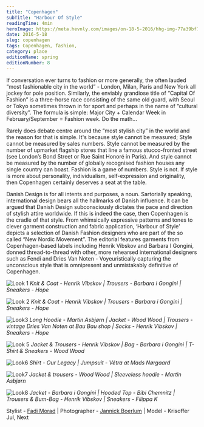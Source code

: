 ```yaml
---
title: "Copenhagen"
subTitle: "Harbour Of Style"
readingTime: 4min
heroImage: https://meta.hevnly.com/images/on-18-5-2016/hhg-img-77a39bf7-cd6c-45e0-a69f-5908584b1f8d.png
date: 2016-5-18
slug: copenhagen
tags: Copenhagen, fashion,
category: place
editionName: spring
editionNumber: 8
---
```


If conversation ever turns to fashion or more generally, the often lauded “most fashionable city in the world” - London, Milan, Paris and New York all jockey for pole position. Similarly, the enviably grandiose title of “Capital Of Fashion” is a three-horse race consisting of the same old guard, with Seoul or Tokyo sometimes thrown in for sport and perhaps in the name of “cultural diversity”. The formula is simple: Major City + Calendar Week in February/September = Fashion week. Do the math…

Rarely does debate centre around the “most stylish city” in the world and the reason for that is simple. It's because style cannot be measured; Style cannot be measured by sales numbers. Style cannot be measured by the number of upmarket flagship stores that line a famous stucco-fronted street (see London’s Bond Street or Rue Saint Honoré in Paris). And style cannot be measured by the number of globally recognised fashion houses any single country can boast. Fashion is a game of numbers. Style is not. If style is more about personality, individualism, self-expression and originality, then Copenhagen certainly deserves a seat at the table.

Danish Design is for all intents and purposes, a noun. Sartorially speaking, international design bears all the hallmarks of Danish influence. It can be argued that Danish Design subconsciously dictates the pace and direction of stylish attire worldwide. If this is indeed the case, then Copenhagen is the cradle of that style. From whimsically expressive patterns and tones to clever garment construction and fabric application, ‘Harbour of Style’ depicts a selection of Danish Fashion designers who are part of the so called “New Nordic Movement”. The editorial features garments from Copenhagen-based labels including Henrik Vibskov and Barbara I Gongini, donned thread-to-thread with other, more rehearsed international designers such as Fendi and Dries Van Noten - Voyeuristically capturing the unconscious style that is omnipresent and unmistakably definitive of Copenhagen.


![Look 1](https://meta.hevnly.com/images/on-18-5-2016/hhg-img-2269368e-8eea-4bba-8ede-2c259d79ad27.png)
*Knit & Coat - Henrik Vibskov | Trousers - Barbara i Gongini | Sneakers - Hope*

![Look 2](https://meta.hevnly.com/images/on-18-5-2016/hhg-img-3e96f75a-963a-4ee0-acc1-ec0258389875.png)
*Knit & Coat - Henrik Vibskov | Trousers - Barbara i Gongini |  Sneakers - Hope*

![Look3](https://meta.hevnly.com/images/on-18-5-2016/hhg-img-47a9b1df-1b9e-42ab-9eba-e2528e49bc01.png)
*Long Hoodie - Martin Asbjørn | Jacket - Wood Wood | Trousers - vintage Dries Van Noten at Bau Bau shop | Socks - Henrik Vibskov | Sneakers - Hope*

![Look 5](https://meta.hevnly.com/images/on-18-5-2016/hhg-img-7146aa88-35b5-4d46-9dd5-f97108aa54f3.png)
*Jacket & Trousers - Henrik Vibskov | Bag - Barbara i Gongini | T-Shirt & Sneakers - Wood Wood*

![Look6](https://meta.hevnly.com/images/on-18-5-2016/hhg-img-3c3b104f-6642-45de-93bb-79ffc3a8d961.png)
*Shirt - Our Legacy | Jumpsuit - Vétra at Mads Nørgaard*

![Look7](https://meta.hevnly.com/images/on-18-5-2016/hhg-img-c4f8e845-cdf5-4476-96eb-38672d74e4b0.png)
*Jacket & trousers - Wood Wood | Sleeveless hoodie - Martin Asbjørn*

![Look8](https://meta.hevnly.com/images/on-18-5-2016/hhg-img-c326c88f-9e83-4911-8ccd-a74bb2ea55ea.png)
*Jacket - Barbara i Gongini  | Hooded Top - Bibi Chemnitz | Trousers & Bum-Bag - Henrik Vibskov | Sneakers - Filippa K*

Stylist - [Fadi Morad](http://fadimorad.com/) | Photographer - [Jannick Boerlum](http://jannickboerlum.com/) | Model - Krisoffer Jul, Next
